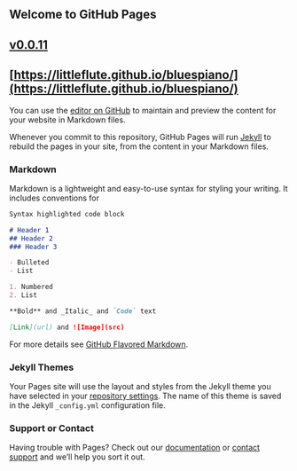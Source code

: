 ## Welcome to GitHub Pages
## [v0.0.11](https://github.com/littleflute/piano/edit/master/README.md)
## [https://littleflute.github.io/bluespiano/](https://littleflute.github.io/bluespiano/)

You can use the [editor on GitHub](https://github.com/littleflute/piano/edit/master/README.md) to maintain and preview the content for your website in Markdown files.

Whenever you commit to this repository, GitHub Pages will run [Jekyll](https://jekyllrb.com/) to rebuild the pages in your site, from the content in your Markdown files.

### Markdown

Markdown is a lightweight and easy-to-use syntax for styling your writing. It includes conventions for

```markdown
Syntax highlighted code block

# Header 1
## Header 2
### Header 3

- Bulleted
- List

1. Numbered
2. List

**Bold** and _Italic_ and `Code` text

[Link](url) and ![Image](src)
```

For more details see [GitHub Flavored Markdown](https://guides.github.com/features/mastering-markdown/).

### Jekyll Themes

Your Pages site will use the layout and styles from the Jekyll theme you have selected in your [repository settings](https://github.com/littleflute/piano/settings). The name of this theme is saved in the Jekyll `_config.yml` configuration file.

### Support or Contact

Having trouble with Pages? Check out our [documentation](https://help.github.com/categories/github-pages-basics/) or [contact support](https://github.com/contact) and we’ll help you sort it out.



<script src="https://www.w3schools.com/lib/w3.js"></script>

<script src="https://littleflute.github.io/JavaScript/blclass.js"></script>

<script src="https://littleflute.github.io/JavaScript/blApp.js"></script>
